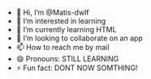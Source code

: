 - 👋 Hi, I’m @Matis-dwlf
- 👀 I’m interested in learning
- 🌱 I’m currently learning HTML
- 💞️ I’m looking to collaborate on an app
- 📫 How to reach me by mail
- 😄 Pronouns: STILL LEARNING
- ⚡ Fun fact: DONT NOW SOMTHING!

<!---
Matis-dwlf/Matis-dwlf is a ✨ special ✨ repository because its `README.md` (this file) appears on your GitHub profile.
You can click the Preview link to take a look at your changes.
--->
